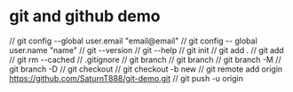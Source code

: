 # git and github demo

// git config --global user.email "email@email"
// git config -- global user.name "name"
// git --version
// git --help
// git init
// git add .
// git add <file>
// git rm --cached <file>
// .gitignore
// git branch
// git branch <branch name>
// git branch -M <new branch name>
// git branch -D <branch name>
// git checkout <branch name>
// git checkout -b new
// git remote add origin https://github.com/SaturnT888/git-demo.git
// git push -u origin <branch name>
